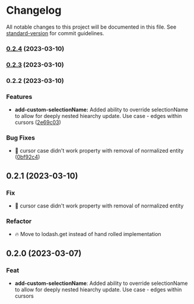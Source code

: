 # Changelog

All notable changes to this project will be documented in this file. See [standard-version](https://github.com/conventional-changelog/standard-version) for commit guidelines.

### [0.2.4](https://github.com/conpagoaus/apollo-cache-helpers/compare/v0.2.3...v0.2.4) (2023-03-10)

### [0.2.3](https://github.com/conpagoaus/apollo-cache-helpers/compare/v0.2.2...v0.2.3) (2023-03-10)

### 0.2.2 (2023-03-10)


### Features

* **add-custom-selectionName:** Added ability to override selectionName to allow for deeply nested hiearchy update. Use case - edges within cursors ([2e69c03](https://github.com/conpagoaus/apollo-cache-helpers/commit/2e69c039c7bd3cf25b4d367f8098a4466ee0825b))


### Bug Fixes

* :bug: cursor case didn't work property with removal of normalized entity ([0bf92c4](https://github.com/conpagoaus/apollo-cache-helpers/commit/0bf92c460959cd1953b98ddbb565fbfa0752938e))

## 0.2.1 (2023-03-10)

### Fix

- :bug: cursor case didn't work property with removal of normalized entity

### Refactor

- :fire: Move to lodash.get instead of hand rolled implementation

## 0.2.0 (2023-03-07)

### Feat

- **add-custom-selectionName**: Added ability to override selectionName to allow for deeply nested hiearchy update. Use case - edges within cursors
